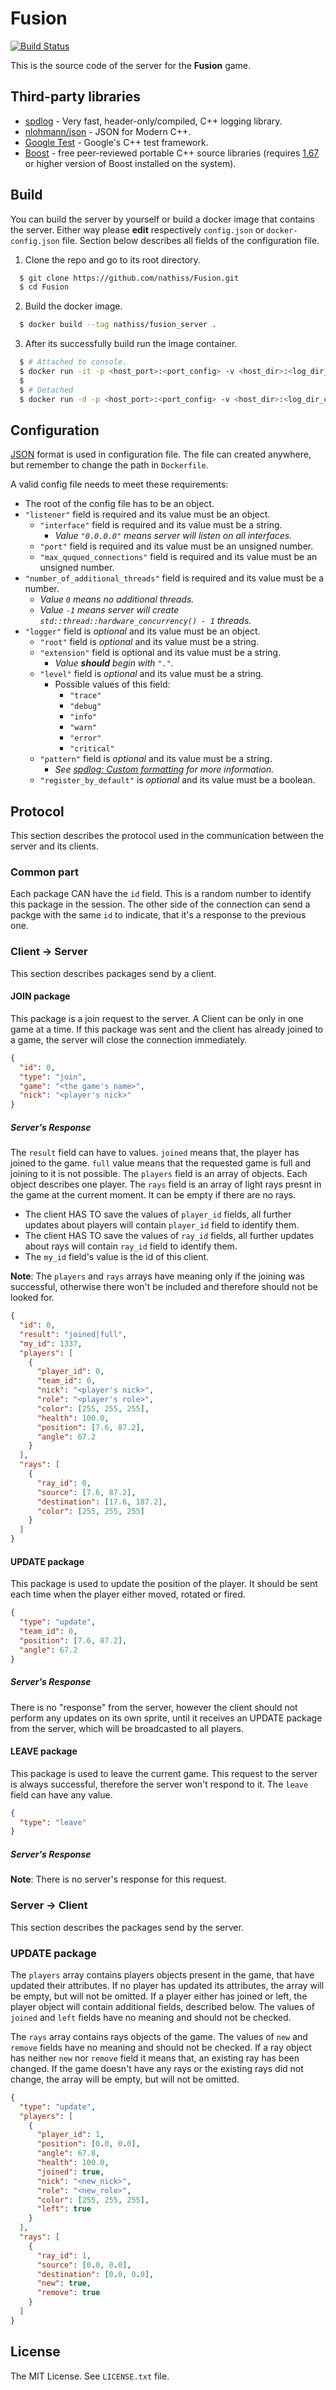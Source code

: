 # Fusion

[![Build Status](https://travis-ci.org/nathiss/Fusion.svg?branch=master)](https://travis-ci.org/nathiss/Fusion)

This is the source code of the server for the **Fusion** game.

## Third-party libraries

* [spdlog](https://github.com/gabime/spdlog) - Very fast, header-only/compiled,
  C++ logging library.
* [nlohmann/json](https://github.com/nlohmann/json) - JSON for Modern C++.
* [Google Test](https://github.com/google/googletest) - Google's C++ test framework.
* [Boost](https://www.boost.org/) - free peer-reviewed portable C++ source libraries
  (requires [1.67](https://www.boost.org/users/history/version_1_67_0.html) or
  higher version of Boost installed on the system).

## Build

You can build the server by yourself or build a docker image that contains the
server. Either way please **edit**  respectively `config.json` or
`docker-config.json` file. Section below describes all fields of the configuration
file.

1. Clone the repo and go to its root directory.
```bash
  $ git clone https://github.com/nathiss/Fusion.git
  $ cd Fusion
```

2. Build the docker image.
```bash
  $ docker build --tag nathiss/fusion_server .
```

3. After its successfully build run the image container.
```bash
  $ # Attached to console.
  $ docker run -it -p <host_port>:<port_config> -v <host_dir>:<log_dir_cofnig> nathiss/fusion_server
  $
  $ # Detached
  $ docker run -d -p <host_port>:<port_config> -v <host_dir>:<log_dir_cofnig> nathiss/fusion_server
```

## Configuration

[JSON](https://tools.ietf.org/html/rfc7159) format is used in configuration file.
The file can created anywhere, but remember to change the path in `Dockerfile`.

A valid config file needs to meet these requirements:

* The root of the config file has to be an object.
* `"listener"` field is required and its value must be an object.
    * `"interface"` field is required and its value must be a string.
        * *Value `"0.0.0.0"` means server will listen on all interfaces.*
    * `"port"` field is required and its value must be an unsigned number.
    * `"max_ququed_connections"` field is required and its value must be an unsigned number.
* `"number_of_additional_threads"` field is required and its value must be a number.
    * *Value `0` means no additional threads.*
    * *Value `-1` means server will create `std::thread::hardware_concurrency() - 1` threads.*
* `"logger"` field is *optional* and its value must be an object.
    * `"root"` field is *optional* and its value must be a string.
    * `"extension"` field is optional and its value must be a string.
        * *Value **should** begin with `"."`.*
    * `"level"` field is *optional* and its value must be a string.
        * Possible values of this field:
            * `"trace"`
            * `"debug"`
            * `"info"`
            * `"warn"`
            * `"error"`
            * `"critical"`
    * `"pattern"` field is *optional* and its value must be a string.
        * *See [spdlog: Custom formatting](https://github.com/gabime/spdlog/wiki/3.-Custom-formatting)
          for more information.*
    * `"register_by_default"` is *optional* and its value must be a boolean.

## Protocol

This section describes the protocol used in the communication between the server
and its clients.


### Common part
Each package CAN have the `id` field. This is a random number to identify this
package in the session. The other side of the connection can send a packge with
the same `id` to indicate, that it's a response to the previous one.


### Client -> Server

This section describes packages send by a client.

#### JOIN package

This package is a join request to the server. A Client can be only in one game
at a time. If this package was sent and the client has already joined to a game,
the server will close the connection immediately.

```json
{
  "id": 0,
  "type": "join",
  "game": "<the game's name>",
  "nick": "<player's nick>"
}
```

##### Server's Response

The `result` field can have to values. `joined` means that, the player has
joined to the game. `full` value means that the requested game is full and
joining to it is not possible. The `players` field is an array of objects. Each
object describes one player. The `rays` field is an array of light rays presnt
in the game at the current moment. It can be empty if there are no rays.

* The client HAS TO save the values of `player_id` fields, all further updates
  about players will contain `player_id` field to identify them.
* The client HAS TO save the values of `ray_id` fields, all further updates
  about rays will contain `ray_id` field to identify them.
* The `my_id` field's value is the id of this client.

**Note**: The `players` and `rays` arrays have meaning only if the joining was
successful, otherwise there won't be included and therefore should not be looked
for.

```json
{
  "id": 0,
  "result": "joined|full",
  "my_id": 1337,
  "players": [
    {
      "player_id": 0,
      "team_id": 0,
      "nick": "<player's nick>",
      "role": "<player's role>",
      "color": [255, 255, 255],
      "health": 100.0,
      "position": [7.6, 87.2],
      "angle": 67.2
    }
  ],
  "rays": [
    {
      "ray_id": 0,
      "source": [7.6, 87.2],
      "destination": [17.6, 187.2],
      "color": [255, 255, 255]
    }
  ]
}
```

#### UPDATE package

This package is used to update the position of the player. It should be sent
each time when the player either moved, rotated or fired.

```json
{
  "type": "update",
  "team_id": 0,
  "position": [7.6, 87.2],
  "angle": 67.2
}
```

##### Server's Response

There is no "response" from the server, however the client should not perform
any updates on its own sprite, until it receives an UPDATE package from the
server, which will be broadcasted to all players.

#### LEAVE package

This package is used to leave the current game. This request to the server is
always successful, therefore the server won't respond to it. The `leave` field
can have any value.

```json
{
  "type": "leave"
}
```

##### Server's Response

**Note**: There is no server's response for this request.


### Server -> Client

This section describes the packages send by the server.

### UPDATE package

The `players` array contains players objects present in the game, that have
updated their attributes. If no player has updated its attributes, the array
will be empty, but will not be omitted.
If a player either has joined or left, the player object will contain additional
fields, described below.
The values of `joined` and `left` fields have no meaning and should not be
checked.

The `rays` array contains rays objects of the game.
The values of `new` and `remove` fields have no meaning and should not be
checked. If a ray object has neither `new` nor `remove` field it means that, an
existing ray has been changed. If the game doesn't have any rays or the existing
rays did not change, the array will be empty, but will not be omitted.

```json
{
  "type": "update",
  "players": [
    {
      "player_id": 1,
      "position": [0.0, 0.0],
      "angle": 67.8, 
      "health": 100.0,
      "joined": true,
      "nick": "<new_nick>",
      "role": "<new_role>",
      "color": [255, 255, 255],
      "left": true
    }
  ],
  "rays": [
    {
      "ray_id": 1,
      "source": [0.0, 0.0],
      "destination": [0.0, 0.0],
      "new": true,
      "remove": true
    }
  ]
}
```

## License
The MIT License. See `LICENSE.txt` file.
